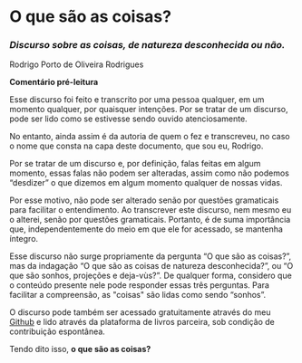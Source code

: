 # **O que são as coisas?**

### _Discurso sobre as coisas, de natureza desconhecida ou não._

Rodrigo Porto de Oliveira Rodrigues

**Comentário pré-leitura**

Esse discurso foi feito e transcrito por uma pessoa qualquer, em um momento qualquer, por quaisquer intenções. Por se tratar de um discurso, pode ser lido como se estivesse sendo ouvido atenciosamente.

No entanto, ainda assim é da autoria de quem o fez e transcreveu, no caso o nome que consta na capa deste documento, que sou eu, Rodrigo.

Por se tratar de um discurso e, por definição, falas feitas em algum momento, essas falas não podem ser alteradas, assim como não podemos “desdizer” o que dizemos em algum momento qualquer de nossas vidas.

Por esse motivo, não pode ser alterado senão por questões gramaticais para facilitar o entendimento. Ao transcrever este discurso, nem mesmo eu o alterei, senão por questões gramaticais. Portanto, é de suma importância que, independentemente do meio em que ele for acessado, se mantenha íntegro.

Esse discurso não surge propriamente da pergunta “O que são as coisas?”, mas da indagação “O que são as coisas de natureza desconhecida?”, ou “O que são sonhos, projeções e deja-vùs?”. De qualquer forma, considero que o conteúdo presente nele pode responder essas três perguntas. Para facilitar a compreensão, as "coisas" são lidas como sendo “sonhos”.

O discurso pode também ser acessado gratuitamente através do meu [Github](https://github.com/e-solver) e lido através da plataforma de livros parceira, sob condição de contribuição espontânea.

Tendo dito isso, **o que são as coisas?**
